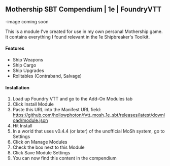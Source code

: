 ## Mothership SBT Compendium | 1e | FoundryVTT
-image coming soon

This is a module I've created for use in my own personal Mothership game. It contains everything I found relevant in the 1e Shipbreaker's Toolkit.

#### Features
- Ship Weapons
- Ship Cargo
- Ship Upgrades
- Rolltables (Contraband, Salvage)

#### Installation
 1. Load up Foundry VTT and go to the Add-On Modules tab
 2. Click Install Module
 3. Paste this URL into the Manifest URL field: https://github.com/hollowphoton/fvtt_mosh_1e_sbt/releases/latest/download/module.json
 4. Hit Install
 5. In a world that uses v0.4.4 (or later) of the unofficial MoSh system, go to Settings
 6. Click on Manage Modules
 7. Check the box next to this Module
 8. Click Save Module Settings
 9. You can now find this content in the compendium